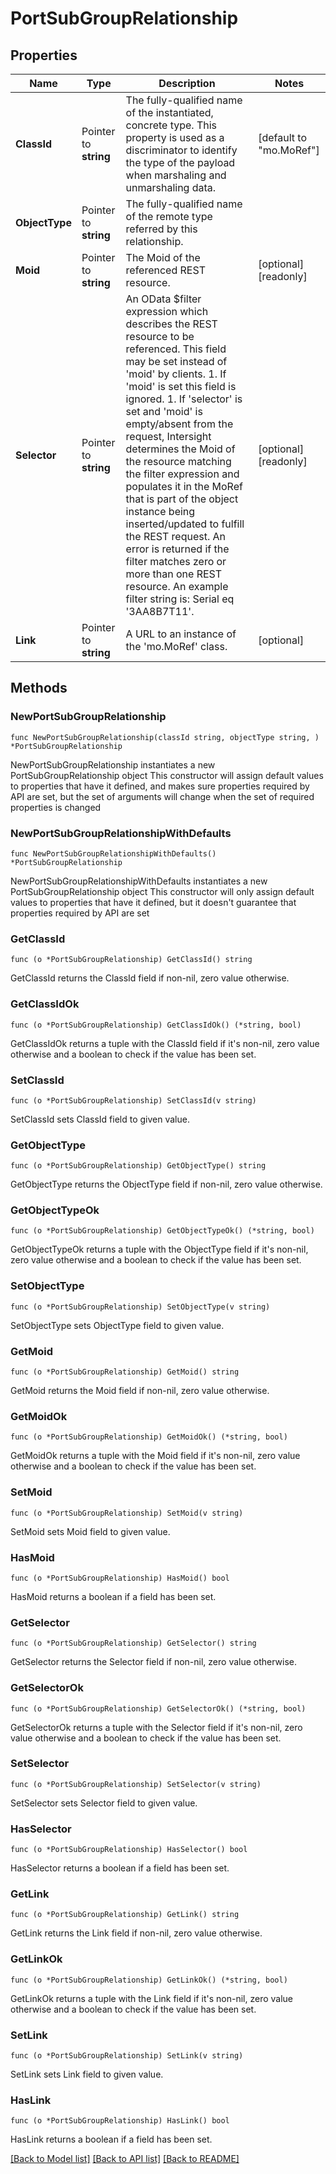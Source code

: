 # PortSubGroupRelationship

## Properties

Name | Type | Description | Notes
------------ | ------------- | ------------- | -------------
**ClassId** | Pointer to **string** | The fully-qualified name of the instantiated, concrete type. This property is used as a discriminator to identify the type of the payload when marshaling and unmarshaling data. | [default to "mo.MoRef"]
**ObjectType** | Pointer to **string** | The fully-qualified name of the remote type referred by this relationship. | 
**Moid** | Pointer to **string** | The Moid of the referenced REST resource. | [optional] [readonly] 
**Selector** | Pointer to **string** | An OData $filter expression which describes the REST resource to be referenced. This field may be set instead of &#39;moid&#39; by clients. 1. If &#39;moid&#39; is set this field is ignored. 1. If &#39;selector&#39; is set and &#39;moid&#39; is empty/absent from the request, Intersight determines the Moid of the resource matching the filter expression and populates it in the MoRef that is part of the object instance being inserted/updated to fulfill the REST request. An error is returned if the filter matches zero or more than one REST resource. An example filter string is: Serial eq &#39;3AA8B7T11&#39;. | [optional] [readonly] 
**Link** | Pointer to **string** | A URL to an instance of the &#39;mo.MoRef&#39; class. | [optional] 

## Methods

### NewPortSubGroupRelationship

`func NewPortSubGroupRelationship(classId string, objectType string, ) *PortSubGroupRelationship`

NewPortSubGroupRelationship instantiates a new PortSubGroupRelationship object
This constructor will assign default values to properties that have it defined,
and makes sure properties required by API are set, but the set of arguments
will change when the set of required properties is changed

### NewPortSubGroupRelationshipWithDefaults

`func NewPortSubGroupRelationshipWithDefaults() *PortSubGroupRelationship`

NewPortSubGroupRelationshipWithDefaults instantiates a new PortSubGroupRelationship object
This constructor will only assign default values to properties that have it defined,
but it doesn't guarantee that properties required by API are set

### GetClassId

`func (o *PortSubGroupRelationship) GetClassId() string`

GetClassId returns the ClassId field if non-nil, zero value otherwise.

### GetClassIdOk

`func (o *PortSubGroupRelationship) GetClassIdOk() (*string, bool)`

GetClassIdOk returns a tuple with the ClassId field if it's non-nil, zero value otherwise
and a boolean to check if the value has been set.

### SetClassId

`func (o *PortSubGroupRelationship) SetClassId(v string)`

SetClassId sets ClassId field to given value.


### GetObjectType

`func (o *PortSubGroupRelationship) GetObjectType() string`

GetObjectType returns the ObjectType field if non-nil, zero value otherwise.

### GetObjectTypeOk

`func (o *PortSubGroupRelationship) GetObjectTypeOk() (*string, bool)`

GetObjectTypeOk returns a tuple with the ObjectType field if it's non-nil, zero value otherwise
and a boolean to check if the value has been set.

### SetObjectType

`func (o *PortSubGroupRelationship) SetObjectType(v string)`

SetObjectType sets ObjectType field to given value.


### GetMoid

`func (o *PortSubGroupRelationship) GetMoid() string`

GetMoid returns the Moid field if non-nil, zero value otherwise.

### GetMoidOk

`func (o *PortSubGroupRelationship) GetMoidOk() (*string, bool)`

GetMoidOk returns a tuple with the Moid field if it's non-nil, zero value otherwise
and a boolean to check if the value has been set.

### SetMoid

`func (o *PortSubGroupRelationship) SetMoid(v string)`

SetMoid sets Moid field to given value.

### HasMoid

`func (o *PortSubGroupRelationship) HasMoid() bool`

HasMoid returns a boolean if a field has been set.

### GetSelector

`func (o *PortSubGroupRelationship) GetSelector() string`

GetSelector returns the Selector field if non-nil, zero value otherwise.

### GetSelectorOk

`func (o *PortSubGroupRelationship) GetSelectorOk() (*string, bool)`

GetSelectorOk returns a tuple with the Selector field if it's non-nil, zero value otherwise
and a boolean to check if the value has been set.

### SetSelector

`func (o *PortSubGroupRelationship) SetSelector(v string)`

SetSelector sets Selector field to given value.

### HasSelector

`func (o *PortSubGroupRelationship) HasSelector() bool`

HasSelector returns a boolean if a field has been set.

### GetLink

`func (o *PortSubGroupRelationship) GetLink() string`

GetLink returns the Link field if non-nil, zero value otherwise.

### GetLinkOk

`func (o *PortSubGroupRelationship) GetLinkOk() (*string, bool)`

GetLinkOk returns a tuple with the Link field if it's non-nil, zero value otherwise
and a boolean to check if the value has been set.

### SetLink

`func (o *PortSubGroupRelationship) SetLink(v string)`

SetLink sets Link field to given value.

### HasLink

`func (o *PortSubGroupRelationship) HasLink() bool`

HasLink returns a boolean if a field has been set.


[[Back to Model list]](../README.md#documentation-for-models) [[Back to API list]](../README.md#documentation-for-api-endpoints) [[Back to README]](../README.md)


